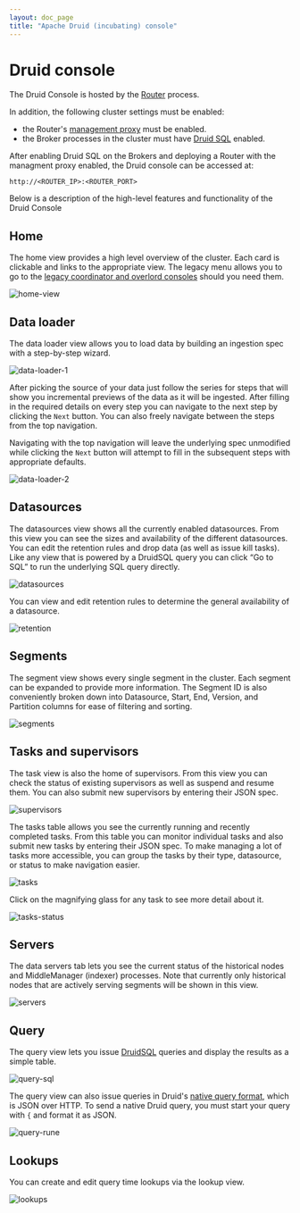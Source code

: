 ```yaml
---
layout: doc_page
title: "Apache Druid (incubating) console"
---
```


<!--
  ~ Licensed to the Apache Software Foundation (ASF) under one
  ~ or more contributor license agreements.  See the NOTICE file
  ~ distributed with this work for additional information
  ~ regarding copyright ownership.  The ASF licenses this file
  ~ to you under the Apache License, Version 2.0 (the
  ~ "License"); you may not use this file except in compliance
  ~ with the License.  You may obtain a copy of the License at
  ~
  ~   http://www.apache.org/licenses/LICENSE-2.0
  ~
  ~ Unless required by applicable law or agreed to in writing,
  ~ software distributed under the License is distributed on an
  ~ "AS IS" BASIS, WITHOUT WARRANTIES OR CONDITIONS OF ANY
  ~ KIND, either express or implied.  See the License for the
  ~ specific language governing permissions and limitations
  ~ under the License.
  -->

# Druid console

The Druid Console is hosted by the [Router](../development/router.html) process.

In addition, the following cluster settings must be enabled:

- the Router's [management proxy](../development/router.html#enabling-the-management-proxy) must be enabled.
- the Broker processes in the cluster must have [Druid SQL](../querying/sql.html) enabled.

After enabling Druid SQL on the Brokers and deploying a Router with the managment proxy enabled, the Druid console can be accessed at:

```
http://<ROUTER_IP>:<ROUTER_PORT>
```

Below is a description of the high-level features and functionality of the Druid Console

## Home

The home view provides a high level overview of the cluster. Each card is clickable and links to the appropriate view. The legacy menu allows you to go to the [legacy coordinator and overlord consoles](./management-uis.html#legacy-consoles) should you need them.

![home-view](./img/01-home-view.png)

## Data loader

The data loader view allows you to load data by building an ingestion spec with a step-by-step wizard. 

![data-loader-1](./img/02-data-loader-1.png)

After picking the source of your data just follow the series for steps that will show you incremental previews of the data as it will be ingested.
After filling in the required details on every step you can navigate to the next step by clicking the `Next` button.
You can also freely navigate between the steps from the top navigation.

Navigating with the top navigation will leave the underlying spec unmodified while clicking the `Next` button will attempt to fill in the subsequent steps with appropriate defaults.

![data-loader-2](./img/03-data-loader-2.png)

## Datasources

The datasources view shows all the currently enabled datasources. From this view you can see the sizes and availability of the different datasources. You can edit the retention rules and drop data (as well as issue kill tasks).
Like any view that is powered by a DruidSQL query you can click “Go to SQL” to run the underlying SQL query directly.

![datasources](./img/04-datasources.png)

You can view and edit retention rules to determine the general availability of a datasource.

![retention](./img/05-retention.png)

## Segments

The segment view shows every single segment in the cluster. Each segment can be expanded to provide more information. The Segment ID is also conveniently broken down into Datasource, Start, End, Version, and Partition columns for ease of filtering and sorting.

![segments](./img/06-segments.png)

## Tasks and supervisors

The task view is also the home of supervisors. From this view you can check the status of existing supervisors as well as suspend and resume them. You can also submit new supervisors by entering their JSON spec.

![supervisors](./img/07-supervisors.png)

The tasks table allows you see the currently running and recently completed tasks. From this table you can monitor individual tasks and also submit new tasks by entering their JSON spec.
To make managing a lot of tasks more accessible, you can group the tasks by their type, datasource, or status to make navigation easier.

![tasks](./img/08-tasks.png)

Click on the magnifying glass for any task to see more detail about it.

![tasks-status](./img/09-task-status.png)

## Servers

The data servers tab lets you see the current status of the historical nodes and MiddleManager (indexer) processes. Note that currently only historical nodes that are actively serving segments will be shown in this view.

![servers](./img/10-servers.png)

## Query

The query view lets you issue [DruidSQL](../querying/sql.html) queries and display the results as a simple table.

![query-sql](./img/11-query-sql.png)

The query view can also issue queries in Druid's [native query format](../querying/querying.html), which is JSON over HTTP.
To send a native Druid query, you must start your query with `{` and format it as JSON.

![query-rune](./img/12-query-rune.png)

## Lookups

You can create and edit query time lookups via the lookup view.

![lookups](./img/13-lookups.png)
